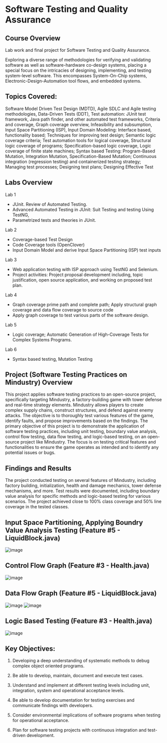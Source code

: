 # Software Testing and Quality Assurance

## Course Overview
Lab work and final project for Software Testing and Quality Assurance. 

Exploring a diverse range of methodologies for verifying and validating software as well as software-hardware co-design systems, placing a special focus on the intricacies of designing, implementing, and testing system-level software. This encompasses System-On-Chip systems, Electronic-Design-Automation tool flows, and embedded systems.


## Topics Covered:

Software Model Driven Test Design (MDTD), Agile SDLC and Agile testing methodologies, Data-Driven Tests (DDT), Test automation: JUnit test framework, Java path finder, and other automated test frameworks, Criteria and coverage, Graph coverage overview, Infeasibility and subsumption,
Input Space Partitioning (ISP), Input Domain Modeling: Interface based, functionality based; Techniques for improving test design; Semantic logic coverage criteria; Test automation tools for logical coverage, Structural logic coverage of programs; Specification-based logic coverage, Logic coverage of finite state machines; Syntax based Testing: Program-Based Mutation, Integration Mutation, Specification-Based Mutation; Continuous integration (regression testing) and containerized testing strategy; Managing test processes; Designing test plans; Designing Effective Test

## Labs Overview
Lab 1
- JUnit. Review of Automated Testing. 
- Advanced Automated Testing in JUnit: Suit Testing and testing Using TestNG,
- Parametrized tests and theories in JUnit.

Lab 2
- Coverage-based Test Design
- Code Coverage tools (OpenClover)
- Input Domain Model and derive Input Space Partitioning (ISP) test inputs

Lab 3
- Web application testing with ISP approach using TestNG and Selenium. 
- Project activities: Project proposal development including, topic justification, open source application, and working on proposed test plan.

Lab 4
- Graph coverage prime path and complete path; Apply structural graph coverage and data
flow coverage to source code
- Apply graph coverage to test various parts of the software
design.


Lab 5
- Logic coverage; Automatic Generation of High-Coverage Tests for Complex Systems
Programs.

Lab 6
- Syntax based testing, Mutation Testing

## Project (Software Testing Practices on Mindustry) Overview
This project applies software testing practices to an open-source project, specifically targeting Mindustry, a factory-building game with tower defense and real-time strategy elements. Mindustry allows players to create complex supply chains, construct structures, and defend against enemy attacks. The objective is to thoroughly test various features of the game, identify faults, and propose improvements based on the findings. The primary objective of this project is to demonstrate the application of software testing practices, including unit testing, boundary value analysis, control flow testing, data flow testing, and logic-based testing, on an open-source project like Mindustry. The focus is on testing critical features and functionalities to ensure the game operates as intended and to identify any potential issues or bugs.

## Findings and Results
The project conducted testing on several features of Mindustry, including factory building, initialization, health and damage mechanics, tower defense mechanisms, and more. Test results were documented, including boundary value analysis for specific methods and logic-based testing for various scenarios. The project achieved close to 100% class coverage and 50% line coverage in the tested classes.

## Input Space Partitioning, Applying Boundry Value Analysis Testing (Feature #5 - LiquidBlock.java)
![image](https://github.com/HamzaIqbal22/Software-Testing/assets/81776951/09b10a7d-3d58-4fdf-84c8-0ca3eaf33323)

## Control Flow Graph (Feature #3 - Health.java)
![image](https://github.com/HamzaIqbal22/Software-Testing/assets/81776951/74fcc5f8-2b1b-45b7-9121-1825fa03bffa)
## Data Flow Graph (Feature #5 - LiquidBlock.java)
![image](https://github.com/HamzaIqbal22/Software-Testing/assets/81776951/133a57b9-4ef7-4fba-b349-d5718b5a48c2)
![image](https://github.com/HamzaIqbal22/Software-Testing/assets/81776951/8c9a6cf2-3034-4286-8a21-d4e53e839ce8)

## Logic Based Testing (Feature #3 - Health.java)
![image](https://github.com/HamzaIqbal22/Software-Testing/assets/81776951/bb85275a-053f-4474-948c-f99c694cc9d4)

## Key Objectives:
1. Developing a deep understanding of systematic methods to debug complex object oriented programs.

2. Be able to develop, maintain, document and execute test cases.

3. Understand and implement at different testing levels including unit, integration, system and operational acceptance levels.

4. Be able to develop documentation for testing exercises and communicate findings with developers.

5. Consider environmental implications of software programs when testing for operational acceptance.

6. Plan for software testing projects with continuous integration and test-driven development.
